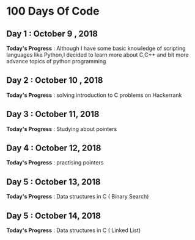 # 100 Days Of Code

## Day 1 : October 9 , 2018
 
**Today's Progress** : Although I have some basic knowledge of scripting languages like Python,I decided to learn more about C,C++ and bit more advance topics of python programming 

## Day 2 : October 10 , 2018
 
**Today's Progress** : solving introduction to C problems on Hackerrank


## Day 3 : October 11, 2018
 
**Today's Progress** : Studying about pointers


## Day 4 : October 12, 2018
 
**Today's Progress** : practising pointers

## Day 5 : October 13, 2018
 
**Today's Progress** : Data structures in C ( Binary Search)


## Day 5 : October 14, 2018
 
**Today's Progress** : Data structures in C ( Linked List)

